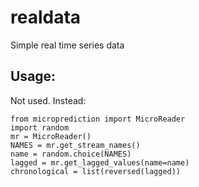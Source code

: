 # realdata
Simple real time series data

## Usage:

Not used. Instead:

    from microprediction import MicroReader
    import random
    mr = MicroReader()
    NAMES = mr.get_stream_names()
    name = random.choice(NAMES)
    lagged = mr.get_lagged_values(name=name)
    chronological = list(reversed(lagged))
